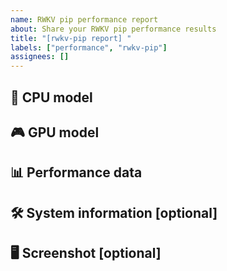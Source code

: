 ```yaml
---
name: RWKV pip performance report
about: Share your RWKV pip performance results
title: "[rwkv-pip report] "
labels: ["performance", "rwkv-pip"]
assignees: []
---
```


## 💾 CPU model
<!-- e.g.: Intel i9-14900K -->

## 🎮 GPU model
<!-- e.g.: NVIDIA RTX 4080 16GB -->

## 📊 Performance data
<!-- e.g.:
Paste the performance information output by rwkv-pip-test.py here
-->

## 🛠️ System information [optional]
<!-- OS version, driver version, CUDA version, etc. -->

## 🖥 Screenshot [optional]

<!-- Paste the screenshot of your testing here -->
